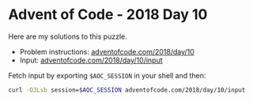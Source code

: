 # Advent of Code - 2018 Day 10
Here are my solutions to this puzzle.

* Problem instructions: [adventofcode.com/2018/day/10](https://adventofcode.com/2018/day/10)
* Input: [adventofcode.com/2018/day/10/input](https://adventofcode.com/2018/day/10/input)

Fetch input by exporting `$AOC_SESSION` in your shell and then:
```bash
curl -OJLsb session=$AOC_SESSION adventofcode.com/2018/day/10/input
```
